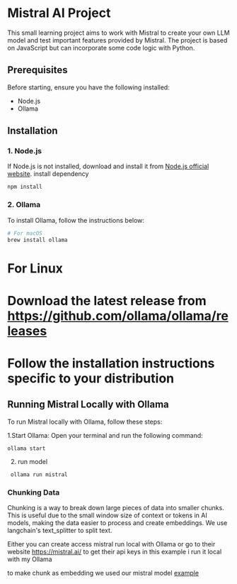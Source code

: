 # Mistral AI Project

This small learning project aims to work with Mistral to create your own LLM model and test important features provided by Mistral. The project is based on JavaScript but can incorporate some code logic with Python.

## Prerequisites

Before starting, ensure you have the following installed:
- Node.js
- Ollama

## Installation

### 1. Node.js

If Node.js is not installed, download and install it from [Node.js official website](https://nodejs.org/).
install dependency 
```
npm install
```

### 2. Ollama

To install Ollama, follow the instructions below:

```bash
# For macOS
brew install ollama
```
# For Linux
# Download the latest release from https://github.com/ollama/ollama/releases
# Follow the installation instructions specific to your distribution

## Running Mistral Locally with Ollama
To run Mistral locally with Ollama, follow these steps:

1.Start Ollama: Open your terminal and run the following command:

```
ollama start
```
2. run model

```
 ollama run mistral
```
### Chunking Data
Chunking is a way to break down large pieces of data into smaller chunks. This is useful due to the small window size of context or tokens in AI models, making the data easier to process and create embeddings. We use langchain's text_splitter to split text.


Either you can create access mistral run local with Ollama or go to their website https://mistral.ai/ to get their api keys
in  this example i run it local with my Ollama


to make chunk as embedding we used our mistral model
[example](https://js.langchain.com/v0.2/docs/integrations/text_embedding/ollama)